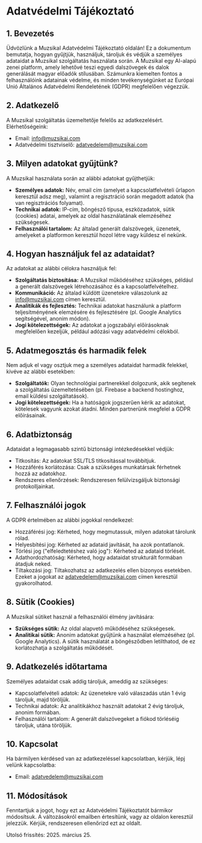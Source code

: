 # Adatvédelmi Tájékoztató

## 1. Bevezetés

Üdvözlünk a MuzsikaI Adatvédelmi Tájékoztató oldalán! Ez a dokumentum bemutatja, hogyan gyűjtjük, használjuk, tároljuk és védjük a személyes adataidat a MuzsikaI szolgáltatás használata során. A MuzsikaI egy AI-alapú zenei platform, amely lehetővé teszi egyedi dalszövegek és dalok generálását magyar előadók stílusában. Számunkra kiemelten fontos a felhasználóink adatainak védelme, és minden tevékenységünket az Európai Unió Általános Adatvédelmi Rendeletének (GDPR) megfelelően végezzük.

## 2. Adatkezelő

A MuzsikaI szolgáltatás üzemeltetője felelős az adatkezelésért. Elérhetőségeink:
- Email: [info@muzsikai.com](mailto:info@muzsikai.com)
- Adatvédelmi tisztviselő: [adatvedelem@muzsikai.com](mailto:adatvedelem@muzsikai.com)

## 3. Milyen adatokat gyűjtünk?

A MuzsikaI használata során az alábbi adatokat gyűjthetjük:
- **Személyes adatok:** Név, email cím (amelyet a kapcsolatfelvételi űrlapon keresztül adsz meg), valamint a regisztráció során megadott adatok (ha van regisztrációs folyamat).
- **Technikai adatok:** IP-cím, böngésző típusa, eszközadatok, sütik (cookies) adatai, amelyek az oldal használatának elemzéséhez szükségesek.
- **Felhasználói tartalom:** Az általad generált dalszövegek, üzenetek, amelyeket a platformon keresztül hozol létre vagy küldesz el nekünk.

## 4. Hogyan használjuk fel az adataidat?

Az adatokat az alábbi célokra használjuk fel:
- **Szolgáltatás biztosítása:** A MuzsikaI működéséhez szükséges, például a generált dalszövegek létrehozásához és a kapcsolatfelvételhez.
- **Kommunikáció:** Az általad küldött üzenetekre válaszolunk az [info@muzsikai.com](mailto:info@muzsikai.com) címen keresztül.
- **Analitikák és fejlesztés:** Technikai adatokat használunk a platform teljesítményének elemzésére és fejlesztésére (pl. Google Analytics segítségével, anonim módon).
- **Jogi kötelezettségek:** Az adatokat a jogszabályi előírásoknak megfelelően kezeljük, például adózási vagy adatvédelmi célokból.

## 5. Adatmegosztás és harmadik felek

Nem adjuk el vagy osztjuk meg a személyes adataidat harmadik felekkel, kivéve az alábbi esetekben:
- **Szolgáltatók:** Olyan technológiai partnerekkel dolgozunk, akik segítenek a szolgáltatás üzemeltetésében (pl. Firebase a backend hostinghoz, email küldési szolgáltatások).
- **Jogi kötelezettségek:** Ha a hatóságok jogszerűen kérik az adatokat, kötelesek vagyunk azokat átadni.
Minden partnerünk megfelel a GDPR előírásainak.

## 6. Adatbiztonság

Adataidat a legmagasabb szintű biztonsági intézkedésekkel védjük:
- Titkosítás: Az adatokat SSL/TLS titkosítással továbbítjuk.
- Hozzáférés korlátozása: Csak a szükséges munkatársak férhetnek hozzá az adatokhoz.
- Rendszeres ellenőrzések: Rendszeresen felülvizsgáljuk biztonsági protokolljainkat.

## 7. Felhasználói jogok

A GDPR értelmében az alábbi jogokkal rendelkezel:
- Hozzáférési jog: Kérheted, hogy megmutassuk, milyen adatokat tárolunk rólad.
- Helyesbítési jog: Kérheted az adataid javítását, ha azok pontatlanok.
- Törlési jog ("elfeledtetéshez való jog"): Kérheted az adataid törlését.
- Adathordozhatóság: Kérheted, hogy adataidat strukturált formában átadjuk neked.
- Tiltakozási jog: Tiltakozhatsz az adatkezelés ellen bizonyos esetekben.
Ezeket a jogokat az [adatvedelem@muzsikai.com](mailto:adatvedelem@muzsikai.com) címen keresztül gyakorolhatod.

## 8. Sütik (Cookies)

A MuzsikaI sütiket használ a felhasználói élmény javítására:
- **Szükséges sütik:** Az oldal alapvető működéséhez szükségesek.
- **Analitikai sütik:** Anonim adatokat gyűjtünk a használat elemzéséhez (pl. Google Analytics).
A sütik használatát a böngésződben letilthatod, de ez korlátozhatja a szolgáltatás működését.

## 9. Adatkezelés időtartama

Személyes adataidat csak addig tároljuk, ameddig az szükséges:
- Kapcsolatfelvételi adatok: Az üzenetekre való válaszadás után 1 évig tároljuk, majd töröljük.
- Technikai adatok: Az analitikákhoz használt adatokat 2 évig tároljuk, anonim formában.
- Felhasználói tartalom: A generált dalszövegeket a fiókod törléséig tároljuk, utána töröljük.

## 10. Kapcsolat

Ha bármilyen kérdésed van az adatkezeléssel kapcsolatban, kérjük, lépj velünk kapcsolatba:
- Email: [adatvedelem@muzsikai.com](mailto:adatvedelem@muzsikai.com)

## 11. Módosítások

Fenntartjuk a jogot, hogy ezt az Adatvédelmi Tájékoztatót bármikor módosítsuk. A változásokról emailben értesítünk, vagy az oldalon keresztül jelezzük. Kérjük, rendszeresen ellenőrizd ezt az oldalt.

Utolsó frissítés: 2025. március 25.
